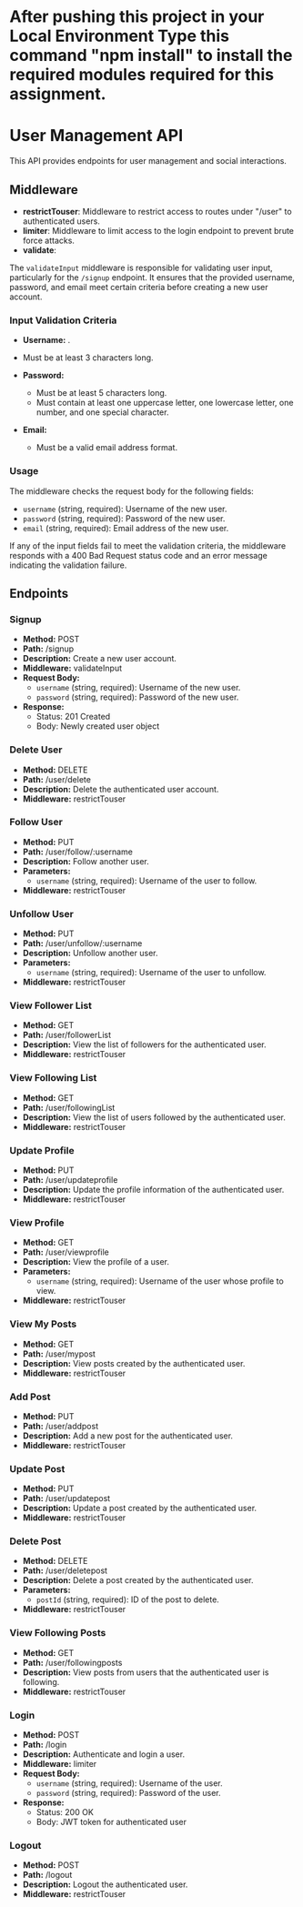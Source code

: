 # After pushing this project in your Local Environment Type this command "npm install" to install the required modules required for this assignment.

# User Management API

This API provides endpoints for user management and social interactions.

## Middleware

- **restrictTouser**: Middleware to restrict access to routes under "/user" to authenticated users.
- **limiter**: Middleware to limit access to the login endpoint to prevent brute force attacks.
- **validate**:

The `validateInput` middleware is responsible for validating user input, particularly for the `/signup` endpoint. It ensures that the provided username, password, and email meet certain criteria before creating a new user account.

### Input Validation Criteria

- **Username:**
  .
- Must be at least 3 characters long.

- **Password:**

  - Must be at least 5 characters long.
  - Must contain at least one uppercase letter, one lowercase letter, one number, and one special character.

- **Email:**
  - Must be a valid email address format.

### Usage

The middleware checks the request body for the following fields:

- `username` (string, required): Username of the new user.
- `password` (string, required): Password of the new user.
- `email` (string, required): Email address of the new user.

If any of the input fields fail to meet the validation criteria, the middleware responds with a 400 Bad Request status code and an error message indicating the validation failure.

## Endpoints

### Signup

- **Method:** POST
- **Path:** /signup
- **Description:** Create a new user account.
- **Middleware:** validateInput
- **Request Body:**
  - `username` (string, required): Username of the new user.
  - `password` (string, required): Password of the new user.
- **Response:**
  - Status: 201 Created
  - Body: Newly created user object

### Delete User

- **Method:** DELETE
- **Path:** /user/delete
- **Description:** Delete the authenticated user account.
- **Middleware:** restrictTouser

### Follow User

- **Method:** PUT
- **Path:** /user/follow/:username
- **Description:** Follow another user.
- **Parameters:**
  - `username` (string, required): Username of the user to follow.
- **Middleware:** restrictTouser

### Unfollow User

- **Method:** PUT
- **Path:** /user/unfollow/:username
- **Description:** Unfollow another user.
- **Parameters:**
  - `username` (string, required): Username of the user to unfollow.
- **Middleware:** restrictTouser

### View Follower List

- **Method:** GET
- **Path:** /user/followerList
- **Description:** View the list of followers for the authenticated user.
- **Middleware:** restrictTouser

### View Following List

- **Method:** GET
- **Path:** /user/followingList
- **Description:** View the list of users followed by the authenticated user.
- **Middleware:** restrictTouser

### Update Profile

- **Method:** PUT
- **Path:** /user/updateprofile
- **Description:** Update the profile information of the authenticated user.
- **Middleware:** restrictTouser

### View Profile

- **Method:** GET
- **Path:** /user/viewprofile
- **Description:** View the profile of a user.
- **Parameters:**
  - `username` (string, required): Username of the user whose profile to view.
- **Middleware:** restrictTouser

### View My Posts

- **Method:** GET
- **Path:** /user/mypost
- **Description:** View posts created by the authenticated user.
- **Middleware:** restrictTouser

### Add Post

- **Method:** PUT
- **Path:** /user/addpost
- **Description:** Add a new post for the authenticated user.
- **Middleware:** restrictTouser

### Update Post

- **Method:** PUT
- **Path:** /user/updatepost
- **Description:** Update a post created by the authenticated user.
- **Middleware:** restrictTouser

### Delete Post

- **Method:** DELETE
- **Path:** /user/deletepost
- **Description:** Delete a post created by the authenticated user.
- **Parameters:**
  - `postId` (string, required): ID of the post to delete.
- **Middleware:** restrictTouser

### View Following Posts

- **Method:** GET
- **Path:** /user/followingposts
- **Description:** View posts from users that the authenticated user is following.
- **Middleware:** restrictTouser

### Login

- **Method:** POST
- **Path:** /login
- **Description:** Authenticate and login a user.
- **Middleware:** limiter
- **Request Body:**
  - `username` (string, required): Username of the user.
  - `password` (string, required): Password of the user.
- **Response:**
  - Status: 200 OK
  - Body: JWT token for authenticated user

### Logout

- **Method:** POST
- **Path:** /logout
- **Description:** Logout the authenticated user.
- **Middleware:** restrictTouser
